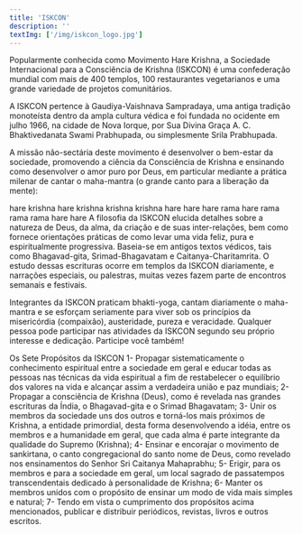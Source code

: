 ```yaml
---
title: 'ISKCON'
description: ''
textImg: ['/img/iskcon_logo.jpg']
---
```

Popularmente conhecida como Movimento Hare Krishna, a Sociedade Internacional para a Consciência de Krishna (ISKCON) é uma confederação mundial com mais de 400 templos, 100 restaurantes vegetarianos e uma grande variedade de projetos comunitários.

A ISKCON pertence à Gaudiya-Vaishnava Sampradaya, uma antiga tradição monoteísta dentro da ampla cultura védica e foi fundada no ocidente em julho 1966, na cidade de Nova Iorque, por Sua Divina Graça A. C. Bhaktivedanata Swami Prabhupada, ou simplesmente Srila Prabhupada.

A missão não-sectária deste movimento é desenvolver o bem-estar da sociedade, promovendo a ciência da Consciência de Krishna e ensinando como desenvolver o amor puro por Deus, em particular mediante a prática milenar de cantar o maha-mantra (o grande canto para a liberação da mente):

hare krishna hare krishna
krishna krishna hare hare
hare rama hare rama
rama rama hare hare
A filosofia da ISKCON elucida detalhes sobre a natureza de Deus, da alma, da criação e de suas inter-relações, bem como fornece orientações práticas de como levar uma vida feliz, pura e espiritualmente progressiva. Baseia-se em antigos textos védicos, tais como Bhagavad-gita, Srimad-Bhagavatam e Caitanya-Charitamrita. O estudo dessas escrituras ocorre em templos da ISKCON diariamente, e narrações especiais, ou palestras, muitas vezes fazem parte de encontros semanais e festivais.

Integrantes da ISKCON praticam bhakti-yoga, cantam diariamente o maha-mantra e se esforçam seriamente para viver sob os princípios da misericórdia (compaixão), austeridade, pureza e veracidade. Qualquer pessoa pode participar nas atividades da ISKCON segundo seu próprio interesse e dedicação. Participe você também!

Os Sete Propósitos da ISKCON
1- Propagar sistematicamente o conhecimento espiritual entre a sociedade em geral e educar todas as pessoas nas técnicas da vida espiritual a fim de restabelecer o equilíbrio dos valores na vida e alcançar assim a verdadeira união e paz mundiais;
2- Propagar a consciência de Krishna (Deus), como é revelada nas grandes escrituras da Índia, o Bhagavad-gita e o Srimad Bhagavatam;
3- Unir os membros da sociedade uns dos outros e torná-los mais próximos de Krishna, a entidade primordial, desta forma desenvolvendo a idéia, entre os membros e a humanidade em geral, que cada alma é parte integrante da qualidade do Supremo (Krishna);
4- Ensinar e encorajar o movimento de sankirtana, o canto congregacional do santo nome de Deus, como revelado nos ensinamentos do Senhor Sri Caitanya Mahaprabhu;
5- Erigir, para os membros e para a sociedade em geral, um local sagrado de passatempos transcendentais dedicado à personalidade de Krishna;
6- Manter os membros unidos com o propósito de ensinar um modo de vida mais simples e natural;
7- Tendo em vista o cumprimento dos propósitos acima mencionados, publicar e distribuir periódicos, revistas, livros e outros escritos.